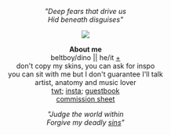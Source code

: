 <p align="center">
<i>"Deep fears that drive us <br>
Hid beneath disguises"</i><br>
</p>

<p align="center">
      <img src="https://github.com/beltboy/beltboy/assets/126973284/2c83941f-bd29-49a9-90a1-615c9e120c90"/>
</p>

<p align="center">
<strong>About me</strong><br>
beltboy/dino || he/it <a href="https://en.pronouns.page/@beltboy">+</a><br>
  don't copy my skins, you can ask for inspo<br>
  you can sit with me but I don't guarantee I'll talk<br>
  artist, anatomy and music lover<br>
  <a href="https://twitter.com/_Dolpha_">twt</a>; <a href="https://www.instagram.com/_dolpha_/">insta</a>; <a href="https://yourmom.123guestbook.com/">guestbook</a><br>
<a href="https://rentry.co/commissionsheet">commission sheet</a>
</p> 

<p align="center">
<i>"Judge the world within<br>
Forgive my deadly <a href="https://www.youtube.com/watch?v=rQ3KdxwgIWs">sins</a>"</i>
</p>
